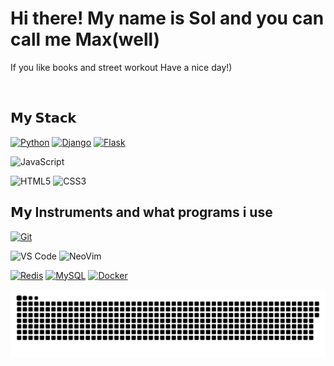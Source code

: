 # Hi there! My name is Sol and you can call me Max(well)

If you like books and street workout 
Have a nice day!)
<!--
- 🌐 Visit my [porfolio website](https://pr2tik1.github.io/) for complete background and contact.
- 👋 My personal [blog](https://pr2tik1.github.io/blog/)
- ✍️ [Medium Profile](https://pr2tik1.medium.com/)
![visitors](https://visitor-badge.glitch.me/badge?page_id=entropax&left_color=green&right_color=red)
-->

<!--
- 🔭 I’m currently working on SUPER SECRT PROJECT!
- 🌱 I’m currently learning ...
- 💬 Ask me about ...
-->
<a href="./my-personal-key.gpg" target="_blank"> <img alt="" src="https://img.shields.io/badge/🔒my%20public%20key.gpg-4C642CF56CE16EE5-blue?style=flat-square&labelColor=090909"></a>

## 𝗠𝘆 𝗦𝘁𝗮𝗰𝗸

[![Python](https://img.shields.io/badge/Python-000011?logo=python&logoColor=green)](https://www.python.org/)
[![Django](https://img.shields.io/badge/Django-2fa44f?logo=django&logoColor=green)](https://www.djangoproject.com/)
[![Flask](https://img.shields.io/static/v1?label=FastApi&message=Bro&color=2ea44f&logo=fastapi&logoColor=green)](https://flask.palletsprojects.com/)

![JavaScript](https://img.shields.io/badge/-JavaScript-%23F7DF1C?style=flat-square&logo=javascript&logoColor=000000&labelColor=%23F7DF1C&color=%23FFCE5A)

![HTML5](https://img.shields.io/badge/-HTML5-%23E44D27?style=flat-square&logo=html5&logoColor=ffffff)
![CSS3](https://img.shields.io/badge/-CSS3-%231572B6?style=flat-square&logo=css3)

<!--
![Less](https://img.shields.io/badge/-Less-%231d365d?style=flat-square&logo=less&logoColor=ffffff)
![Sass](https://img.shields.io/badge/-Sass-%23CC6699?style=flat-square&logo=sass&logoColor=ffffff)
-->
## 𝗠𝘆 Instruments and what programs i use
[![Git](https://img.shields.io/badge/-Git-%23F05032?style=flat-square&logo=git&logoColor=%23ffffff)](https://git-scm.com/)
<!--![GitLab](https://img.shields.io/badge/-GitLab-FCA121?style=flat-square&logo=gitlab)-->

![VS Code](https://img.shields.io/badge/-VSCode-%23007ACC?style=flat-square&logo=visual-studio-code)
![NeoVim](https://img.shields.io/badge/-NeoVim-%23007ACC?style=flat-square&logo=neovim)

[![Redis](https://img.shields.io/badge/-Redis-DC382D?style=flat-square&logo=Redis&logoColor=ffffff)](https://redis.io/)
[![MySQL](https://img.shields.io/badge/-MySQL-4479A1?style=flat-square&logo=MySQL&logoColor=ffffff)](https://www.mysql.com/)
[![Docker](https://img.shields.io/badge/-Docker-2496ED?style=flat-square&logo=docker&logoColor=ffffff)](https://www.docker.com/)
<!--[![Kubernetes](https://img.shields.io/badge/-Kubernetes-326CE5?style=flat-square&logo=Kubernetes&logoColor=ffffff)](https://kubernetes.io/)-->
<!--[![Elasticsearch](https://img.shields.io/badge/-Elasticsearch-005571?style=flat-square&logo=Elasticsearch&logoColor=ffffff)](https://www.elastic.co/)-->


<a href=#><img src="activity.svg"></a>
<!--
<p align="center"> 
  Visitor count<br>
  <img src="https://profile-counter.glitch.me/entropax/count.svg" />
</p>
-->
